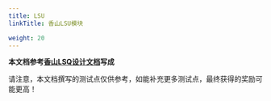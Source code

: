 ```yaml
---
title: LSU
linkTitle: 香山LSU模块

weight: 20
---
```


**本文档参考[香山LSQ设计文档](https://github.com/OpenXiangShan/XiangShan-Design-Doc/blob/master/docs/zh/memblock/LSU/index.md)写成**


请注意，本文档撰写的测试点仅供参考，如能补充更多测试点，最终获得的奖励可能更高！
